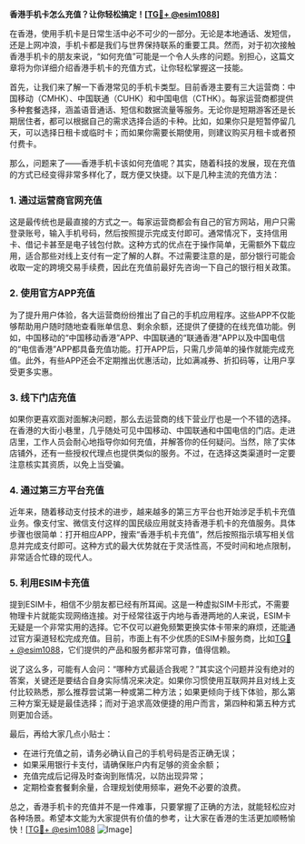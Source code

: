 **香港手机卡怎么充值？让你轻松搞定！[[TG💪+ @esim1088](https://t.me/s/esim1088)]**

在香港，使用手机卡是日常生活中必不可少的一部分。无论是本地通话、发短信，还是上网冲浪，手机卡都是我们与世界保持联系的重要工具。然而，对于初次接触香港手机卡的朋友来说，“如何充值”可能是一个令人头疼的问题。别担心，这篇文章将为你详细介绍香港手机卡的充值方式，让你轻松掌握这一技能。

首先，让我们来了解一下香港常见的手机卡类型。目前香港主要有三大运营商：中国移动（CMHK）、中国联通（CUHK）和中国电信（CTHK）。每家运营商都提供多种套餐选择，涵盖语音通话、短信和数据流量等服务。无论你是短期游客还是长期居住者，都可以根据自己的需求选择合适的卡种。比如，如果你只是短暂停留几天，可以选择日租卡或临时卡；而如果你需要长期使用，则建议购买月租卡或者预付费卡。

那么，问题来了——香港手机卡该如何充值呢？其实，随着科技的发展，现在充值的方式已经变得非常多样化了，既方便又快捷。以下是几种主流的充值方法：

### 1. **通过运营商官网充值**
这是最传统也是最直接的方式之一。每家运营商都会有自己的官方网站，用户只需登录账号，输入手机号码，然后按照提示完成支付即可。通常情况下，支持信用卡、借记卡甚至是电子钱包付款。这种方式的优点在于操作简单，无需额外下载应用，适合那些对线上支付有一定了解的人群。不过需要注意的是，部分银行可能会收取一定的跨境交易手续费，因此在充值前最好先咨询一下自己的银行相关政策。

### 2. **使用官方APP充值**
为了提升用户体验，各大运营商纷纷推出了自己的手机应用程序。这些APP不仅能够帮助用户随时随地查看账单信息、剩余余额，还提供了便捷的在线充值功能。例如，中国移动的“中国移动香港”APP、中国联通的“联通香港”APP以及中国电信的“电信香港”APP都具备充值功能。打开APP后，只需几步简单的操作就能完成充值。此外，有些APP还会不定期推出优惠活动，比如满减券、折扣码等，让用户享受更多实惠。

### 3. **线下门店充值**
如果你更喜欢面对面解决问题，那么去运营商的线下营业厅也是一个不错的选择。在香港的大街小巷里，几乎随处可见中国移动、中国联通和中国电信的门店。走进店里，工作人员会耐心地指导你如何充值，并解答你的任何疑问。当然，除了实体店铺外，还有一些授权代理点也提供类似的服务。不过，在选择这类渠道时一定要注意核实其资质，以免上当受骗。

### 4. **通过第三方平台充值**
近年来，随着移动支付技术的进步，越来越多的第三方平台也开始涉足手机卡充值业务。像支付宝、微信支付这样的国民级应用就支持香港手机卡的充值服务。具体步骤也很简单：打开相应APP，搜索“香港手机卡充值”，然后按照指示填写相关信息并完成支付即可。这种方式的最大优势就在于灵活性高，不受时间和地点限制，非常适合忙碌的现代人。

### 5. **利用ESIM卡充值**
提到ESIM卡，相信不少朋友都已经有所耳闻。这是一种虚拟SIM卡形式，不需要物理卡片就能实现网络连接。对于经常往返于内地与香港两地的人来说，ESIM卡无疑是一个非常实用的选择。它不仅可以避免频繁更换实体卡带来的麻烦，还能通过官方渠道轻松完成充值。目前，市面上有不少优质的ESIM卡服务商，比如[TG💪+ @esim1088](https://t.me/s/esim1088)，它们提供的产品和服务都非常可靠，值得信赖。

说了这么多，可能有人会问：“哪种方式最适合我呢？”其实这个问题并没有绝对的答案，关键还是要结合自身实际情况来决定。如果你习惯使用互联网并且对线上支付比较熟悉，那么推荐尝试第一种或第二种方法；如果更倾向于线下体验，那么第三种方案无疑是最佳选择；而对于追求高效便捷的用户而言，第四种和第五种方式则更加合适。

最后，再给大家几点小贴士：
- 在进行充值之前，请务必确认自己的手机号码是否正确无误；
- 如果采用银行卡支付，请确保账户内有足够的资金余额；
- 充值完成后记得及时查询到账情况，以防出现异常；
- 定期检查套餐剩余量，合理规划使用频率，避免不必要的浪费。

总之，香港手机卡的充值并不是一件难事，只要掌握了正确的方法，就能轻松应对各种场景。希望本文能为大家提供有价值的参考，让大家在香港的生活更加顺畅愉快！[[TG💪+ @esim1088](https://t.me/s/esim1088) ![Image](https://i.postimg.cc/4NQfJmqS/Snipaste-2025-05-13-00-14-12.png)]